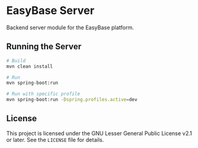 # EasyBase Server

Backend server module for the EasyBase platform.

## Running the Server

```bash
# Build
mvn clean install

# Run
mvn spring-boot:run

# Run with specific profile
mvn spring-boot:run -Dspring.profiles.active=dev
```

## License

This project is licensed under the GNU Lesser General Public License v2.1 or later. See the `LICENSE` file for details.